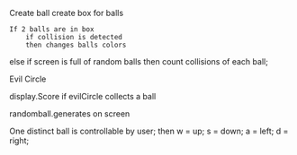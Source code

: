 Create ball
create box for balls

    If 2 balls are in box
        if collision is detected
        then changes balls colors
else
    if screen is full of random balls
        then count collisions of each ball;

Evil Circle

display.Score if evilCircle collects a ball

randomball.generates on screen

One distinct ball is controllable by user;
    then w = up;
         s = down;
         a = left;
         d = right;

    
